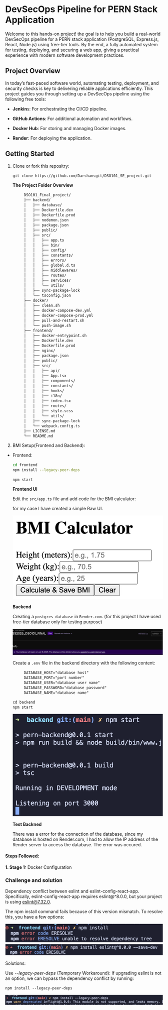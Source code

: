 # DevSecOps Pipeline for PERN Stack Application

Welcome to this hands-on project! the goal is to help you build a real-world DevSecOps pipeline for a PERN stack application (PostgreSQL, Express.js, React, Node.js) using free-tier tools. By the end, a fully automated system for testing, deploying, and securing a web app, giving a practical experience with modern software development practices.

## Project Overview 

In today’s fast-paced software world, automating testing, deployment, and security checks is key to delivering reliable applications efficiently. This project guides you through setting up a DevSecOps pipeline using the following free tools:

* **Jenkin**s: For orchestrating the CI/CD pipeline.

* **GitHub Actions**: For additional automation and workflows.

* **Docker Hub**: For storing and managing Docker images.

* **Render**: For deploying the application.

## Getting Started

1. Clone or fork this repositry:

     ```gitclone
     git clone https://github.com/Darshansgit/DSO101_SE_project.git
     ```
          
     **The Project Folder Overview**
     ```Project structure
          DSO101_Final_project/
          ├── backend/
          │   ├── database/
          │   ├── Dockerfile.dev
          │   ├── Dockerfile.prod
          │   ├── nodemon.json
          │   ├── package.json
          │   ├── public/
          │   ├── src/
          │   │   ├── app.ts
          │   │   ├── bin/
          │   │   ├── config/
          │   │   ├── constants/
          │   │   ├── errors/
          │   │   ├── global.d.ts
          │   │   ├── middlewares/
          │   │   ├── routes/
          │   │   ├── services/
          │   │   └── utils/
          │   ├── sync-package-lock
          │   └── tsconfig.json
          ├── docker/
          │   ├── clean.sh
          │   ├── docker-compose-dev.yml
          │   ├── docker-compose-prod.yml
          │   ├── pull-and-restart.sh
          │   └── push-image.sh
          ├── frontend/
          │   ├── docker-entrypoint.sh
          │   ├── Dockerfile.dev
          │   ├── Dockerfile.prod
          │   ├── nginx/
          │   ├── package.json
          │   ├── public/
          │   ├── src/
          │   │   ├── api/
          │   │   ├── App.tsx
          │   │   ├── components/
          │   │   ├── constants/
          │   │   ├── hooks/
          │   │   ├── i18n/
          │   │   ├── index.tsx
          │   │   ├── routes/
          │   │   ├── style.scss
          │   │   └── utils/
          │   ├── sync-package-lock
          │   └── webpack.config.ts
          ├── LICENSE.md
          └── README.md
     ```
2. BMI Setup(Frontend and Backend):
     
- Frontend:
     ```bash
     cd frontend
     npm install --legacy-peer-deps
     ```

     ```
     npm start
     ```

     **Frontend UI**

     Edit the `src/app.ts` file and add code for the BMI calculator:

     for my case I have created a simple Raw UI.

     ![alt text](assets/frontend1.png)

     **Backend**

     Creating a `postgres database` in `Render.com`. (for this project I have used free-tier database only for testing purpose)

     ![alt text](assets/renderdatabase.png)

     Create a `.env` file in the backend directory with the following content:

     ```
          DATABASE_HOST="database host"
          DATABASE_PORT="port number"
          DATABASE_USER="database user name"
          DATABASE_PASSWORD="database password"
          DATABASE_NAME="database name"
     ```

     ```
     cd backend
     npm start
     ```
     ![alt text](assets/backend1.png)

     **Test Backned**

     There was a error for the connection of the database, since my database is hosted on Render.com, I had to allow the IP address of the Render server to access the database. The error was occured.

#### Steps Followed:

**1. Stage 1:** Docker Configuration






















### Challenge and solution

Dependency conflict between eslint and eslint-config-react-app. Specifically, eslint-config-react-app requires eslint@^8.0.0, but your project is using eslint@7.32.0.

The npm install command fails because of this version mismatch. To resolve this, you have a few options:

![alt text](assets/issue1.2.png)

Solutions:

Use *--legacy-peer-deps* (Temporary Workaround): If upgrading eslint is not an option, we can bypass the dependency conflict by running:

```
npm install --legacy-peer-deps
```
![alt text](assets/issue1.png)